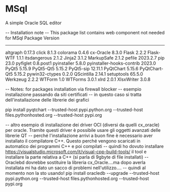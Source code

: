 # MSql
A simple Oracle SQL editor

-- Installation note
-- This package list contains web component not needed for MSql
Package                   Version
------------------------- ---------
altgraph                  0.17.3
click                     8.1.3
colorama                  0.4.6
cx-Oracle                 8.3.0
Flask                     2.2.2
Flask-WTF                 1.1.1
itsdangerous              2.1.2
Jinja2                    3.1.2
MarkupSafe                2.1.2
pefile                    2023.2.7
pip                       23.0
pyfiglet                  0.8.post1
pyinstaller               5.8.0
pyinstaller-hooks-contrib 2023.0
PyQt5                     5.15.9
PyQt5-Qt5                 5.15.2
PyQt5-sip                 12.11.1
PyQtChart                 5.15.6
PyQtChart-Qt5             5.15.2
pywin32-ctypes            0.2.0
QScintilla                2.14.1
setuptools                65.5.0
Werkzeug                  2.2.2
WTForm                    1.0
WTForms                   3.0.1
xlrd                      2.0.1
XlsxWriter                3.0.8

-- Notes: for packages installation via firewall blocker
-- esempio installazione passando da siti certificati 
-- in questo caso si tratta dell'installazione delle librerie dei grafici 

pip install pyqtchart --trusted-host pypi.python.org --trusted-host files.pythonhosted.org --trusted-host pypi.org

-- altro esempio di installazione dei driver OCI (diversi da quelli cx_oracle) per oracle. Tramite questi driver è possibile usare gli oggetti avanzati delle librerie QT
-- perché l'installazione arrivi a buon fine è necessario aver installato il compilatore C++. Questo perché vengono scaricati in automatico dei programmi C++ e poi compilati
-- quindi ho dovuto installare https://visualstudio.microsoft.com/it/visual-cpp-build-tools/ il tool e installare la parte relativa a C++ (si parla di 9gbyte di file installati)
-- Oraclebd dovrebbe sostituire la libreria cx_Oracle....ma dopo averla installata mi ha dato un sacco di problemi nell'utilizzo....
-- quindi al momento non la sto usando!
pip install oracledb --upgrade --trusted-host pypi.python.org --trusted-host files.pythonhosted.org --trusted-host pypi.org
